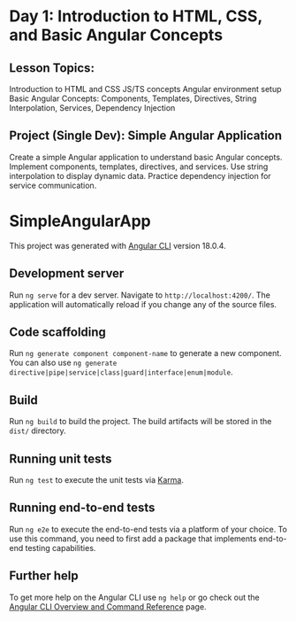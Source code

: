 # Day 1: Introduction to HTML, CSS, and Basic Angular Concepts
## Lesson Topics:
Introduction to HTML and CSS
JS/TS concepts
Angular environment setup
Basic Angular Concepts: Components, Templates, Directives, String Interpolation, Services, Dependency Injection
## Project (Single Dev): Simple Angular Application
Create a simple Angular application to understand basic Angular concepts.
Implement components, templates, directives, and services.
Use string interpolation to display dynamic data.
Practice dependency injection for service communication.

# SimpleAngularApp

This project was generated with [Angular CLI](https://github.com/angular/angular-cli) version 18.0.4.

## Development server

Run `ng serve` for a dev server. Navigate to `http://localhost:4200/`. The application will automatically reload if you change any of the source files.

## Code scaffolding

Run `ng generate component component-name` to generate a new component. You can also use `ng generate directive|pipe|service|class|guard|interface|enum|module`.

## Build

Run `ng build` to build the project. The build artifacts will be stored in the `dist/` directory.

## Running unit tests

Run `ng test` to execute the unit tests via [Karma](https://karma-runner.github.io).

## Running end-to-end tests

Run `ng e2e` to execute the end-to-end tests via a platform of your choice. To use this command, you need to first add a package that implements end-to-end testing capabilities.

## Further help

To get more help on the Angular CLI use `ng help` or go check out the [Angular CLI Overview and Command Reference](https://angular.dev/tools/cli) page.

